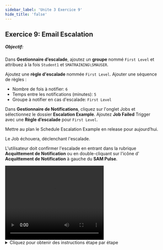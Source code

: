 ```yaml
---
sidebar_label: 'Unite 3 Exercice 9'
hide_title: 'false'
---
```


## Exercice 9: Email Escalation

##### Objectif: 

Dans **Gestionnaire d’escalade**, ajoutez un **groupe** nommé ```First Level``` et attribuez à la fois ```Student1``` et ```SMATRAINING\SMAUSER```.

Ajoutez une **règle d'escalade** nommée ```First Level```. Ajouter une séquence de règles :

* Nombre de fois à notifier: ```6```
* Temps entre les notifications (minutes): ```5```
* Groupe à notifier en cas d'escalade: ```First Level```

Dans **Gestionnaire de Notifications**, cliquez sur l'onglet Jobs et sélectionnez le dossier **Escalation Example**. Ajoutez **Job Failed** Trigger avec une **Règle d’escalade** pour ```First Level```.

Mettre au plan le Schedule Escalation Example en release pour aujourd’hui.

Le Job échouera, déclenchant l'escalade.

L'utilisateur doit confirmer l'escalade en entrant dans la rubrique **Acquittement de Notification** ou en double-cliquant sur l'icône d' **Acquittement de Notification** à gauche du **SAM Pulse**.


<div>
<video width="320" height="240" controls>
  <source src="videobasic/U3E9.mp4" type="video/mp4"></source>
Your browser does not support the video tag.
</video>
</div>


<details>

<summary>Cliquez pour obtenir des instructions étape par étape</summary>

1. Sous la rubrique **Gestion**, double-cliquez sur **Gestionnaire d’escalade**.
2. Dans le cadre **groupe**, cliquez sur le bouton **Ajouter**.
3. Le menu pop-up **Nom du groupe** apparaît.
4. Dans la zone de texte **Nom du groupe**, tapez ```First Level```.
5. Dans la zone **utilisateurs disponibles**, sélectionnez Student1 et ```SMATRAINING\SMAUSER```.
6. Cliquez sur le bouton **Flèche verte** pour pousser l'utilisateur sélectionné vers la zone **Utilisateurs assignés**.
7. Cliquez sur le bouton **Sauvegarder**.
8. Assurez-vous **Que le gestionnaire d’escalade** est toujours ouvert.
9. Dans le cadre **règles**, cliquez sur le bouton **Ajouter**.
10. Le menu pop-up **Ajout/edition des règles d’escalade** apparaît.
11. Dans la zone de texte **Nom de la règle**, tapez ```First Level```.
12. Sous **séquence des règles**, cliquez sur le bouton **Ajouter**.
13. Le menu pop-up **Ajout/edition des entrées des groupes d’escalade** apparaît.
14. Dans la zone de texte **Nombre de Notifications**, entrez ```6```.
15. Dans la zone de texte **Temps entre les notifications (minutes)**: entrez ```5```.
16. Dans la liste déroulante **groupe à notifier sur l’escalade**, sélectionnez ```First Level```.
17. Cliquez sur le bouton **Ajouter**.
18. Assurez-vous que la nouvelle **règle (Rules)** est répertoriée dans la grille de l'écran **Escalation Rule Add/Edit**.

:::note Remarque
Si vous aviez besoin d'ajouter plusieurs niveaux d'escalade, vous devez cliquer à nouveau sur Add et suivre la même procedure.
:::

19. Cliquez sur le bouton **Sauvegarder**.
20. Fermez l'onglet **Gestionnaire d’escalade** en cliquant sur le **X**.
21. Sous la rubrique **Gestion**, double-cliquez sur **Gestionnaire Notification**.
22. Sous **Déclenchement Notification**, cliquez sur l'onglet **Jobs**.
23. Développez le dossier **Escalation Example** 
24. Sélectionnez **Job Failed** 
25. Cliquez sur le menu déroulant **Règle d’escalade** et sélectionnez ```First Level```.
26. Cliquez sur le bouton **Sauvegarder**.
27. Fermez **Gestionnaire Notification** en cliquant sur le **X** sur l'onglet.
28. Sous la rubrique **Operations**, double-cliquez sur **Mise au plan (Build)**.
29. La **fenêtre** pop-up **Build Schedules** apparaîtra.
30. Sous **Schedule Selection**, sélectionnez Escalation Example.
31. Cliquez sur le bouton **Mise au Plan**.
32. Sélectionnez le bouton radio **Released**.
33. Cliquez sur **OK**.
34. Fermez la fenêtre pop-up **Mise au plan Schedules**
35. Le seul Job d’Escalation Example échouera lors du déclenchement de l'évent d'escalade.
36. Si vous ouvrez Thunderbird, vous devriez voir l'alerte initiale ainsi qu'un autre e-mail vous informant que ce processus a été mis en escalade.
37. Il existe deux façons d'ouvrir l'écran de **confirmation**. Double-cliquez sur **L’option Acquittement de Notifications** sous Operations ou Double-cliquez sur l'icône **Acquittement de Notifications** à gauche de **SAM Pulse**.
38. Cochez la case correspondant à l'évent d'escalade que vous souhaitez **confirmer**.
39. Cliquez sur le bouton **Acquitté**.
40. Vérifiez que l'évent a été effacé de l'écran.
41. Fermez l'onglet Acquittement de Notification et l'application **Thunderbird** (si ouverte).

</details>